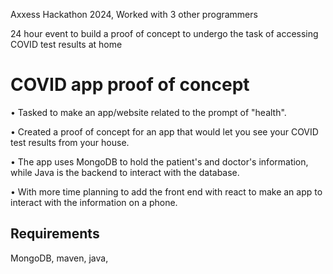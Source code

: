 Axxess Hackathon 2024, Worked with 3 other programmers

24 hour event to build a proof of concept to undergo the task of accessing COVID test results at home

# COVID app proof of concept

• Tasked to make an app/website related to the prompt of "health". 

• Created a proof of concept for an app that would let you see your COVID test results from your house.

• The app uses MongoDB to hold the patient's and doctor's information, while Java is the backend to interact with the database.

• With more time planning to add the front end with react to make an app to interact with the information on a phone.


## Requirements

MongoDB, maven, java, 





